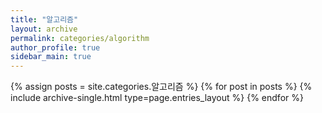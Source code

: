 ```yaml
---
title: "알고리즘"
layout: archive
permalink: categories/algorithm
author_profile: true
sidebar_main: true
---
```



{% assign posts = site.categories.알고리즘 %}
{% for post in posts %} {% include archive-single.html type=page.entries_layout %} {% endfor %}